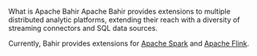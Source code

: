 What is Apache Bahir
Apache Bahir provides extensions to multiple distributed analytic platforms, extending their reach with a diversity of streaming connectors and SQL data sources.

Currently, Bahir provides extensions for [Apache Spark](http://spark.apache.org/) and [Apache Flink](/software/bigdata/flink.md).